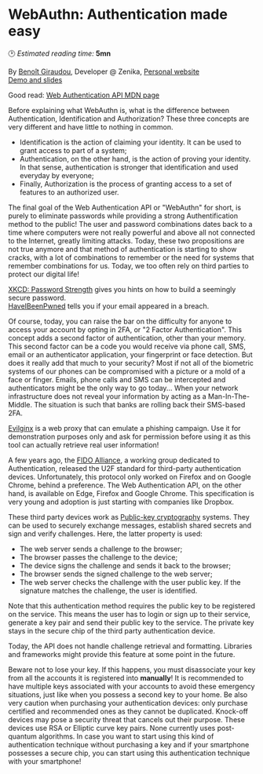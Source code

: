 # WebAuthn: Authentication made easy
🕑 *Estimated reading time:* **5mn**

By [Benoît Giraudou](https://twitter.com/joowgir), Developer @ Zenika, [Personal website](http://joow.github.io/)  
[Demo and slides](https://github.com/joow/webauthn-demo)

Good read: [Web Authentication API MDN page](https://developer.mozilla.org/en-US/docs/Web/API/Web_Authentication_API)

Before explaining what WebAuthn is, what is the difference between Authentication, Identification and Authorization? These three concepts are very different and have little to nothing in common.
- Identification is the action of claiming your identity. It can be used to grant access to part of a system;
- Authentication, on the other hand, is the action of proving your identity. In that sense, authentication is stronger that identification and used everyday by everyone;
- Finally, Authorization is the process of granting access to a set of features to an authorized user.

The final goal of the Web Authentication API or "WebAuthn" for short, is purely to eliminate passwords while providing a strong Authentification method to the public! The user and password combinations dates back to a time where computers were not really powerful and above all not connected to the Internet, greatly limiting attacks. Today, these two propositions are not true anymore and that method of authentication is starting to show cracks, with a lot of combinations to remember or the need for systems that remember combinations for us. Today, we too often rely on third parties to protect our digital life!

[XKCD: Password Strength](https://www.xkcd.com/936/) gives you hints on how to build a seemingly secure password.  
[HaveIBeenPwned](https://haveibeenpwned.com/) tells you if your email appeared in a breach.  

Of course, today, you can raise the bar on the difficulty for anyone to access your account by opting in 2FA, or "2 Factor Authentication". This concept adds a second factor of authentication, other than your memory. This second factor can be a code you would receive via phone call, SMS, email or an authenticator application, your fingerprint or face detection. But does it really add that much to your security? Most if not all of the biometric systems of our phones can be compromised with a picture or a mold of a face or finger. Emails, phone calls and SMS can be intercepted and authenticators might be the only way to go today... When your network infrastructure does not reveal your information by acting as a Man-In-The-Middle. The situation is such that banks are rolling back their SMS-based 2FA.

[Evilginx](https://breakdev.org/evilginx-advanced-phishing-with-two-factor-authentication-bypass/) is a web proxy that can emulate a phishing campaign. Use it for demonstration purposes only and ask for permission before using it as this tool can actually retrieve real user information!

A few years ago, the [FIDO Alliance](https://fidoalliance.org/), a working group dedicated to Authentication, released the U2F standard for third-party authentication devices. Unfortunately, this protocol only worked on Firefox and on Google Chrome, behind a preference. The Web Authentication API, on the other hand, is available on Edge, Firefox and Google Chrome. This specification is very young and adoption is just starting with companies like Dropbox.

These third party devices work as [Public-key cryptography](https://en.wikipedia.org/wiki/Public-key_cryptography) systems. They can be used to securely exchange messages, establish shared secrets and sign and verify challenges. Here, the latter property is used:
- The web server sends a challenge to the browser;
- The browser passes the challenge to the device;
- The device signs the challenge and sends it back to the browser;
- The browser sends the signed challenge to the web server;
- The web server checks the challenge with the user public key. If the signature matches the challenge, the user is identified.

Note that this authentication method requires the public key to be registered on the service. This means the user has to login or sign up to their service, generate a key pair and send their public key to the service. The private key stays in the secure chip of the third party authentication device.

Today, the API does not handle challenge retrieval and formatting. Libraries and frameworks might provide this feature at some point in the future.

Beware not to lose your key. If this happens, you must disassociate your key from all the accounts it is registered into **manually**! It is recommended to have multiple keys associated with your accounts to avoid these emergency situations, just like when you possess a second key to your home. Be also very caution when purchasing your authentication devices: only purchase certified and recommended ones as they cannot be duplicated. Knock-off devices may pose a security threat that cancels out their purpose. These devices use RSA or Elliptic curve key pairs. None currently uses post-quantum algorithms. In case you want to start using this kind of authentication technique without purchasing a key and if your smartphone possesses a secure chip, you can start using this authentication technique with your smartphone!
